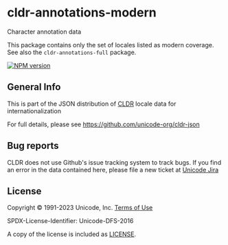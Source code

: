 # cldr-annotations-modern

Character annotation data

This package contains only the set of locales listed as modern coverage. See also the `cldr-annotations-full` package.


[![NPM version](https://img.shields.io/npm/v/cldr-annotations-modern.svg?style=flat)](https://www.npmjs.org/package/cldr-annotations-modern)

## General Info

This is part of the JSON distribution of [CLDR](https://cldr.unicode.org/)
locale data for internationalization

For full details, please see <https://github.com/unicode-org/cldr-json>

## Bug reports

CLDR does not use Github's issue tracking system to track bugs.  If you find an error in
the data contained here, please file a new ticket at [Unicode Jira](https://unicode-org.atlassian.net/projects/CLDR/issues)

## License

Copyright © 1991-2023 Unicode, Inc.
[Terms of Use](http://www.unicode.org/copyright.html)

SPDX-License-Identifier: Unicode-DFS-2016

A copy of the license is included as [LICENSE](./LICENSE).
